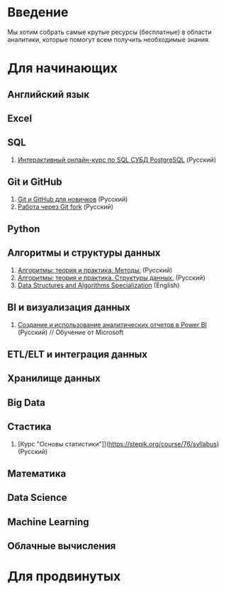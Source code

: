 # Введение

Мы хотим собрать самые крутые ресурсы (бесплатные) в области аналитики, которые помогут всем получить необходимые знания.



# Для начинающих

## Английский язык

## Excel

## SQL
1. [Интерактивный онлайн-курс по SQL СУБД PostgreSQL](https://learndb.ru/) (Русский)

## Git и GitHub
1. [Git и GitHub для новичков](https://www.youtube.com/playlist?list=PL3LQJkGQtzc5rDeb7FjACNb6sOW300yA0) (Русский)
2. [Работа через Git fork](https://webdevkin.ru/posts/raznoe/git-fork) (Русский)

## Python


## Алгоритмы и структуры данных

1. [Алгоритмы: теория и практика. Методы.](https://stepik.org/course/217/promo#toc) (Русский)
2. [Алгоритмы: теория и практика. Структуры данных.](https://stepik.org/course/1547/promo#toc)  (Русский)
3. [Data Structures and Algorithms Specialization](https://www.coursera.org/specializations/data-structures-algorithms) (English)

## BI и визуализация данных
1. [Создание и использование аналитических отчетов в Power BI](https://docs.microsoft.com/ru-ru/learn/paths/create-use-analytics-reports-power-bi/) (Русский) // Обучение от Microsoft

## ETL/ELT и интеграция данных 

## Хранилище данных


## Big Data


## Стастика
1. [Курс "Основы статистики"]](https://stepik.org/course/76/syllabus) (Русский)

## Математика


## Data Science


## Machine Learning


## Облачные вычисления




# Для продвинутых

